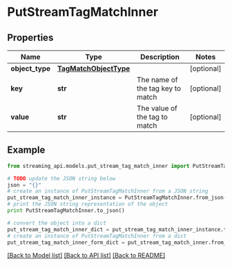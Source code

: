 # PutStreamTagMatchInner


## Properties
Name | Type | Description | Notes
------------ | ------------- | ------------- | -------------
**object_type** | [**TagMatchObjectType**](TagMatchObjectType.md) |  | [optional] 
**key** | **str** | The name of the tag key to match | [optional] 
**value** | **str** | The value of the tag to match | [optional] 

## Example

```python
from streaming_api.models.put_stream_tag_match_inner import PutStreamTagMatchInner

# TODO update the JSON string below
json = "{}"
# create an instance of PutStreamTagMatchInner from a JSON string
put_stream_tag_match_inner_instance = PutStreamTagMatchInner.from_json(json)
# print the JSON string representation of the object
print PutStreamTagMatchInner.to_json()

# convert the object into a dict
put_stream_tag_match_inner_dict = put_stream_tag_match_inner_instance.to_dict()
# create an instance of PutStreamTagMatchInner from a dict
put_stream_tag_match_inner_form_dict = put_stream_tag_match_inner.from_dict(put_stream_tag_match_inner_dict)
```
[[Back to Model list]](../README.md#documentation-for-models) [[Back to API list]](../README.md#documentation-for-api-endpoints) [[Back to README]](../README.md)


